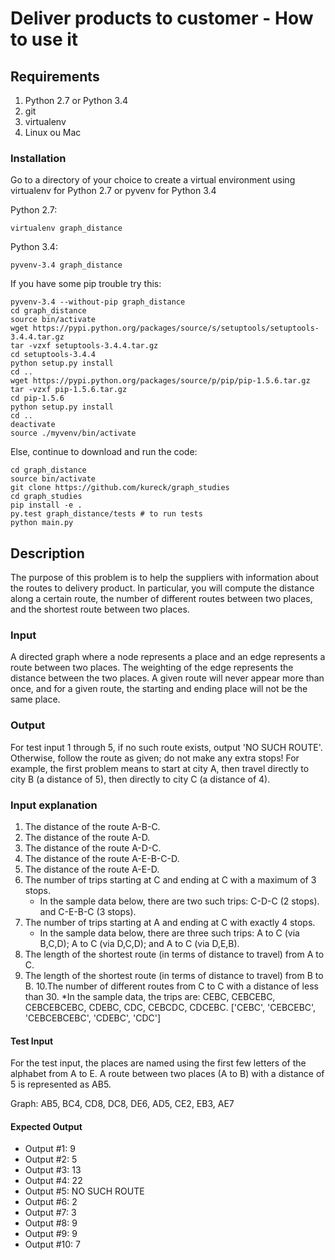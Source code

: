 # Deliver products to customer - How to use it

## Requirements

1. Python 2.7 or Python 3.4
2. git
3. virtualenv
4. Linux ou Mac

### Installation

Go to a directory of your choice to create a virtual environment using virtualenv for Python 2.7 or pyvenv for Python 3.4

Python 2.7:

```
virtualenv graph_distance
```

Python 3.4:

```
pyvenv-3.4 graph_distance
```

If you have some pip trouble try this:

```
pyvenv-3.4 --without-pip graph_distance
cd graph_distance
source bin/activate
wget https://pypi.python.org/packages/source/s/setuptools/setuptools-3.4.4.tar.gz
tar -vzxf setuptools-3.4.4.tar.gz
cd setuptools-3.4.4
python setup.py install
cd ..
wget https://pypi.python.org/packages/source/p/pip/pip-1.5.6.tar.gz
tar -vzxf pip-1.5.6.tar.gz
cd pip-1.5.6
python setup.py install
cd ..
deactivate
source ./myvenv/bin/activate
```

Else, continue to download and run the code:

```
cd graph_distance
source bin/activate
git clone https://github.com/kureck/graph_studies
cd graph_studies
pip install -e .
py.test graph_distance/tests # to run tests
python main.py
```


## Description

The purpose of this problem is to help the suppliers with information about the routes to delivery product.
In particular, you will compute the distance along a certain route, the number of different routes between two places, and the shortest route between two places.

### Input
A directed graph where a node represents a place and an edge represents a route between two places.
The weighting of the edge represents the distance between the two places.
A given route will never appear more than once, and for a given route, the starting and ending place will not be the same place.

### Output
For test input 1 through 5, if no such route exists, output 'NO SUCH ROUTE'.
Otherwise, follow the route as given; do not make any extra stops!
For example, the first problem means to start at city A, then travel directly to city B (a distance of 5), then directly to city C (a distance of 4).

### Input explanation
1. The distance of the route A-B-C.
2. The distance of the route A-D.
3. The distance of the route A-D-C.
4. The distance of the route A-E-B-C-D.
5. The distance of the route A-E-D.
6. The number of trips starting at C and ending at C with a maximum of 3 stops.
    * In the sample data below, there are two such trips: C-D-C (2 stops). and C-E-B-C (3 stops).
7. The number of trips starting at A and ending at C with exactly 4 stops.
    * In the sample data below, there are three such trips: A to C (via B,C,D); A to C (via D,C,D); and A to C (via D,E,B).
8. The length of the shortest route (in terms of distance to travel) from A to C.
9. The length of the shortest route (in terms of distance to travel) from B to B.
10.The number of different routes from C to C with a distance of less than 30.
    *In the sample data, the trips are: CEBC, CEBCEBC, CEBCEBCEBC, CDEBC, CDC, CEBCDC, CDCEBC.
    ['CEBC', 'CEBCEBC', 'CEBCEBCEBC', 'CDEBC', 'CDC']

#### Test Input
For the test input, the places are named using the first few letters of the alphabet from A to E.
A route between two places (A to B) with a distance of 5 is represented as AB5.

Graph: AB5, BC4, CD8, DC8, DE6, AD5, CE2, EB3, AE7

#### Expected Output

* Output #1: 9
* Output #2: 5
* Output #3: 13
* Output #4: 22
* Output #5: NO SUCH ROUTE
* Output #6: 2
* Output #7: 3
* Output #8: 9
* Output #9: 9
* Output #10: 7

